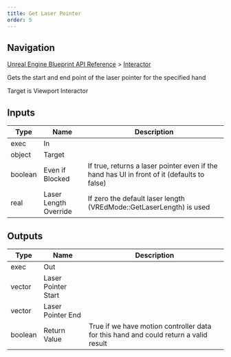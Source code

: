 ```yaml
---
title: Get Laser Pointer
order: 5
---
```

## Navigation

[Unreal Engine Blueprint API Reference](https://dev.epicgames.com/documentation/en-us/unreal-engine/BlueprintAPI) > [Interactor](https://dev.epicgames.com/documentation/en-us/unreal-engine/BlueprintAPI/Interactor)

Gets the start and end point of the laser pointer for the specified hand

Target is Viewport Interactor

## Inputs

| Type | Name | Description |
| --- | --- | --- |
| exec | In |  |
| object | Target |  |
| boolean | Even if Blocked | If true, returns a laser pointer even if the hand has UI in front of it (defaults to false) |
| real | Laser Length Override | If zero the default laser length (VREdMode::GetLaserLength) is used |

## Outputs

| Type | Name | Description |
| --- | --- | --- |
| exec | Out |  |
| vector | Laser Pointer Start |  |
| vector | Laser Pointer End |  |
| boolean | Return Value | True if we have motion controller data for this hand and could return a valid result |
